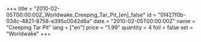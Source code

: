 +++
title = "2010-02-05T00:00:00Z_Worldwake_Creeping_Tar_Pit_[en]_false"
id = "0f427f0b-034c-4821-8758-e395c0042d8a"
date = "2010-02-05T00:00:00Z"
name = "Creeping Tar Pit"
lang = ["en"]
price = "1.99"
quantity = 4
foil = false
set = "Worldwake"
+++
